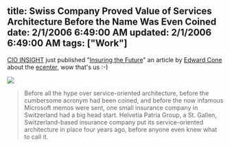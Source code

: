 title: Swiss Company Proved Value of Services Architecture Before the Name Was Even Coined
date: 2/1/2006 6:49:00 AM
updated: 2/1/2006 6:49:00 AM
tags: ["Work"]
---



[CIO INSIGHT](http://www.cioinsight.com/) just published "[Insuring the 
Future](http://www.cioinsight.com/article2/0,1540,1913783,00.asp)" an article by [Edward 
Cone](http://edcone.typepad.com/wordup/) about the [ecenter,](http://weblogs.asp.net/lkempe/archive/2005/12/24/433925.aspx) 
wow that's us :-)

![](http://www.didierbeck.com/pics/200601/cioinsight.jpg)

> Before all the hype over service-oriented architecture, before the 
  cumbersome acronym had been coined, and before the now infamous Microsoft 
  memos were sent, one small insurance company in Switzerland had a big head 
  start. Helvetia Patria Group, a St. Gallen, Switzerland-based insurance 
  company put its service-oriented architecture in place four years ago, before 
  anyone even knew what to call it.
